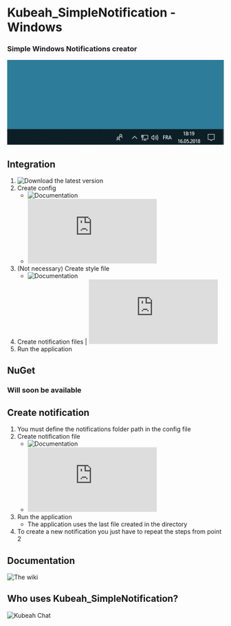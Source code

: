 # Kubeah_SimpleNotification - Windows
### Simple Windows Notifications creator
![Example notification](https://raw.githubusercontent.com/CrBast/Kubeah_SimpleNotification/master/files/introduction.gif)

## Integration
1. ![Download the latest version](https://github.com/CrBast/Kubeah_SimpleNotification/releases)
2. Create config
   - ![Documentation](https://github.com/CrBast/Kubeah_SimpleNotification#Documentation)
   - ![Example](https://github.com/CrBast/Kubeah_SimpleNotification/blob/master/NotificationApp.conf)
3. (Not necessary) Create style file
   - ![Documentation](https://github.com/CrBast/Kubeah_SimpleNotification#Documentation)
4. Create notification files | ![Example](https://github.com/CrBast/Kubeah_SimpleNotification/blob/master/notification_sample.xml)
5. Run the application

## NuGet
### Will soon be available

## Create notification
1. You must define the notifications folder path in the config file
2. Create notification file 
   - ![Documentation](https://github.com/CrBast/Kubeah_SimpleNotification#Documentation)
   - ![Example](https://github.com/CrBast/Kubeah_SimpleNotification/blob/master/notification_sample.xml)
3. Run the application
   - The application uses the last file created in the directory
4. To create a new notification you just have to repeat the steps from point 2

## Documentation
![The wiki](https://github.com/CrBast/Kubeah_SimpleNotification/wiki)

## Who uses Kubeah_SimpleNotification?
![Kubeah Chat](https://github.com/CrBast/KubeahChat)
